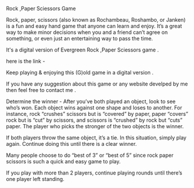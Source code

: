 Rock ,Paper Sciessors Game


Rock, paper, scissors (also known as Rochambeau, Roshambo, or Janken) is a fun and easy hand game that anyone can learn and enjoy. It’s a great way to make minor decisions when you and a friend can’t agree on something, or even just an entertaining way to pass the time.


It's a digital version of Evergreen Rock ,Paper Sciessors game .

here is the link - 

Keep playing & enjoying this (G)old game in a digital version . 

If you have any suggestion about this game or any website develped by me then feel free to contact me .


Determine the winner - After you’ve both played an object, look to see who’s won. Each object wins against one shape and loses to another. For instance, rock “crushes” scissors but is “covered” by paper, paper “covers” rock but is “cut” by scissors, and scissors is “crushed” by rock but “cuts” paper. The player who picks the stronger of the two objects is the winner.

If both players throw the same object, it’s a tie. In this situation, simply play again. Continue doing this until there is a clear winner.

Many people choose to do “best of 3” or “best of 5” since rock paper scissors is such a quick and easy game to play.

If you play with more than 2 players, continue playing rounds until there’s one player left standing.